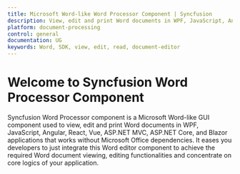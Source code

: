 ```yaml
---
title: Microsoft Word-like Word Processor Component | Syncfusion
description: View, edit and print Word documents in WPF, JavaScript, Angular, React, Vue, ASP.NET MVC, ASP.NET Core, and Blazor applications without Microsoft Office dependencies.
platform: document-processing
control: general
documentation: UG
keywords: Word, SDK, view, edit, read, document-editor
---
```


# Welcome to Syncfusion Word Processor Component

Syncfusion Word Processor component is a Microsoft Word-like GUI component used to view, edit and print Word documents in WPF, JavaScript, Angular, React, Vue, ASP.NET MVC, ASP.NET Core, and Blazor applications that works without Microsoft Office dependencies. It eases you developers to just integrate this Word editor component to achieve the required Word document viewing, editing functionalities and concentrate on core logics of your application.

